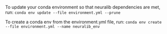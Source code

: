To update your conda environment so that neuralib dependencies are met, run:
`conda env update --file environment.yml --prune
`

To create a conda env from the environment.yml file, run:
`conda env create --file environment.yml --name neuralib_env`
